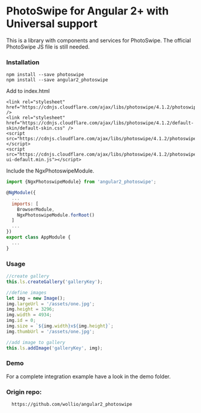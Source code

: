 # PhotoSwipe for Angular 2+ with Universal support

This is a library with components and services for PhotoSwipe.
The official PhotoSwipe JS file is still needed.

### Installation

```
npm install --save photoswipe
npm install --save angular2_photoswipe
```
Add to index.html
```
<link rel="stylesheet" href="https://cdnjs.cloudflare.com/ajax/libs/photoswipe/4.1.2/photoswipe.min.css" />
<link rel="stylesheet" href="https://cdnjs.cloudflare.com/ajax/libs/photoswipe/4.1.2/default-skin/default-skin.css" />
<script src="https://cdnjs.cloudflare.com/ajax/libs/photoswipe/4.1.2/photoswipe.min.js"></script>
<script src="https://cdnjs.cloudflare.com/ajax/libs/photoswipe/4.1.2/photoswipe-ui-default.min.js"></script>
```
Include the NgxPhotoswipeModule.
```js
import {NgxPhotoswipeModule} from 'angular2_photoswipe';

@NgModule({
  ...
  imports: [
    BrowserModule,
    NgxPhotoswipeModule.forRoot()
  ]
  ...
})
export class AppModule {
  ...
}
```

### Usage

```js
//create gallery
this.ls.createGallery('galleryKey');

//define images
let img = new Image();
img.largeUrl = '/assets/one.jpg';
img.height = 3296;
img.width = 4934;
img.id = 0;
img.size = `${img.width}x${img.height}`;
img.thumbUrl = '/assets/one.jpg';

//add image to gallery
this.ls.addImage('galleryKey', img);
```

### Demo

For a complete integration example have a look in the demo folder.


### Origin repo:
```
  https://github.com/wollio/angular2_photoswipe
```

